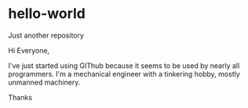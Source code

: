 # hello-world
Just another repository

Hi Everyone,

I've just started using GIThub because it seems to be used by nearly all programmers. I'm a mechanical engineer with a tinkering hobby, mostly unmanned machinery.

Thanks
